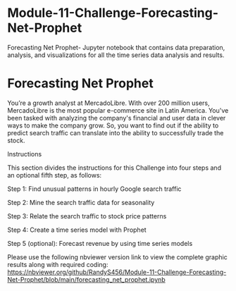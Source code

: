 # Module-11-Challenge-Forecasting-Net-Prophet
Forecasting Net Prophet- Jupyter notebook that contains data preparation, analysis, and visualizations for all the time series data analysis and results.

# Forecasting Net Prophet
You’re a growth analyst at MercadoLibre. With over 200 million users, MercadoLibre is the most popular e-commerce site in Latin America. You've been tasked with analyzing the company's financial and user data in clever ways to make the company grow. So, you want to find out if the ability to predict search traffic can translate into the ability to successfully trade the stock.

Instructions

This section divides the instructions for this Challenge into four steps and an optional fifth step, as follows:

Step 1: Find unusual patterns in hourly Google search traffic

Step 2: Mine the search traffic data for seasonality

Step 3: Relate the search traffic to stock price patterns

Step 4: Create a time series model with Prophet

Step 5 (optional): Forecast revenue by using time series models


Please use the following nbviewer version link to view the complete graphic results along with required coding: https://nbviewer.org/github/RandyS456/Module-11-Challenge-Forecasting-Net-Prophet/blob/main/forecasting_net_prophet.ipynb



